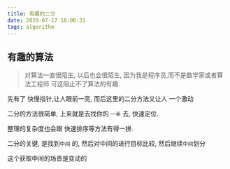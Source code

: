 ```yaml
---
title: 有趣的二分
date: 2020-07-17 16:06:31
tags: algorithm
---
```


## 有趣的算法

> 对算法一直很陌生, 以后也会很陌生, 因为我是程序员,而不是数学家或者算法工程师
> 可这阻止不了算法的有趣.

先有了 快慢指针,让人眼前一亮, 而后这里的二分方法又让人 一个激动

二分的方法很简单, 上来就是去找你的 `一半` 去, 快速定位.

整理的复杂度也会跟 快速排序等方法有得一拼.

二分的关键, 是找到`中间` 的, 然后对中间的进行目标比较, 然后继续`中间`划分

这个获取中间的场景是变动的


